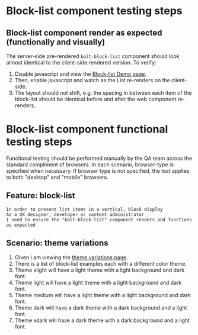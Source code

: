 # Block-list component testing steps

## Block-list component render as expected (functionally and visually)

The server-side pre-rendered `bolt-block-list` component should look almost identical to the client-side rendered version. To verify:

1. Disable javascript and view the [Block-list Demo page](https://boltdesignsystem.com/pattern-lab/patterns/02-components-block-list-05-block-list/02-components-block-list-05-block-list.html).
2. Then, enable javascript and watch as the List re-renders on the client-side.
3. The layout should not shift, e.g. the spacing in between each item of the block-list should be identical before and after the web component re-renders.

# Block-list component functional testing steps

Functional testing should be performed manually by the QA team across the standard compliment of browsers. In each scenario, browser-type is specified when necessary. If browser type is not specified, the test applies to both "desktop" and "mobile" browsers.

## Feature: block-list

    In order to present list items in a vertical, block display
    As a UX designer, developer or content administrator
    I need to ensure the "bolt-block-list" component renders and functions as expected

## Scenario: theme variations

1. Given I am viewing the [theme variations page](https://boltdesignsystem.com/pattern-lab/patterns/02-components-block-list-10-block-list-theme-variation/02-components-block-list-10-block-list-theme-variation.html).
2. There is a list of block-list examples each with a different color theme.
3. Theme xlight will have a light theme with a light background and dark font.
4. Theme light will have a light theme with a light background and dark font.
5. Theme medium will have a light theme with a light background and dark font.
6. Theme dark will have a dark theme with a dark background and a light font.
7. Theme xdark will have a dark theme with a dark background and a light font.

